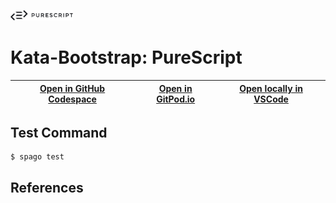 
<img width="100px" src="https://raw.githubusercontent.com/purescript/purescript/master/logo.png" /></a>
# Kata-Bootstrap: PureScript

| [Open in GitHub Codespace](https://github.com/codespaces/new?hide_repo_select=true&repo=rradczewski%2Fkata-bootstraps&ref=purescript) | [Open in GitPod.io](https://gitpod.io/#https://github.com/rradczewski/kata-bootstraps/tree/purescript) | [Open locally in VSCode](https://rradczewski.github.io/kata-bootstraps/redirect.html?url=vscode%3A%2F%2Fvscode.git%2Fclone%3Furl%3Dhttps%253A%252F%252Fgithub.com%252Frradczewski%252Fkata-bootstraps.git%26ref%3Dpurescript) |
|---|---|---|

## Test Command

```sh
$ spago test
```

## References


